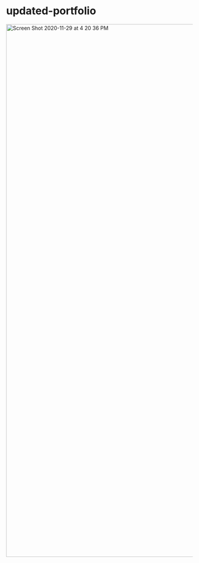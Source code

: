 # updated-portfolio
<img width="1440" alt="Screen Shot 2020-11-29 at 4 20 36 PM" src="https://user-images.githubusercontent.com/68724921/100557563-e548cc00-325e-11eb-86c8-bb98e089c7e4.png">


